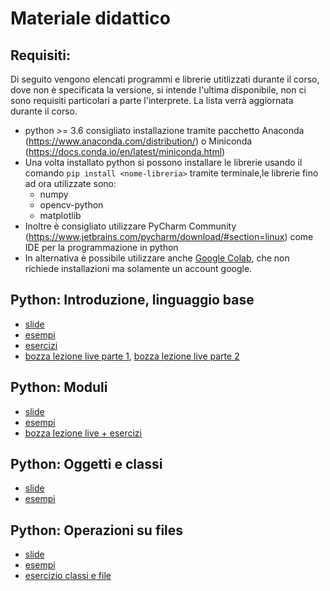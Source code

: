 # Materiale didattico

## Requisiti:
Di seguito vengono elencati programmi e librerie utitlizzati durante il corso, dove non è specificata la versione, si intende l'ultima disponibile, non ci sono requisiti particolari a parte l'interprete. La lista verrà aggiornata durante il corso.
 * python >= 3.6 consigliato installazione tramite pacchetto Anaconda (https://www.anaconda.com/distribution/) o Miniconda (https://docs.conda.io/en/latest/miniconda.html)
 * Una volta installato python si possono installare le librerie usando il comando `pip install <nome-libreria>` tramite terminale,le librerie fino ad ora utilizzate sono:  
   * numpy
   * opencv-python
   * matplotlib
 * Inoltre è consigliato utilizzare PyCharm Community (https://www.jetbrains.com/pycharm/download/#section=linux) come IDE per la programmazione in python
 * In alternativa è possibile utilizzare anche [Google Colab](https://colab.research.google.com), che non richiede installazioni ma solamente un account google.
 

## Python: Introduzione, linguaggio base
  * [slide](http://aimagelab.ing.unimo.it/files/ifoa/python/T3-python_intro.pdf)
  * [esempi](http://aimagelab.ing.unimo.it/files/ifoa/python/T3-esempi.zip)
  * [esercizi](http://aimagelab.ing.unimo.it/files/ifoa/python/T3-esercizi.zip)
  * [bozza lezione live parte 1](https://github.com/fdlandi/hello-world/blob/master/bozza_esercizi_python_1.ipynb), [bozza lezione live parte 2](https://github.com/fdlandi/hello-world/blob/master/bozza_esercizi_python_2.ipynb)
  
## Python: Moduli
* [slide](http://aimagelab.ing.unimo.it/files/ifoa/python/T7-Python_moduli.pdf)
* [esempi](http://aimagelab.ing.unimo.it/files/ifoa/python/T7-Python-Moduli.zip)
* [bozza lezione live + esercizi](https://github.com/fdlandi/hello-world/blob/master/bozza_esercizi_python_3.ipynb)

## Python: Oggetti e classi
* [slide](http://aimagelab.ing.unimo.it/files/ifoa/python/T8-Python-oggetti.pdf)
* [esempi](http://aimagelab.ing.unimo.it/files/ifoa/python/T8-Python-oggetti.zip)

## Python: Operazioni su files
* [slide](http://aimagelab.ing.unimo.it/files/ifoa/python/T11-Python-file.pdf)
* [esempi](http://aimagelab.ing.unimo.it/files/ifoa/python/T11-Python-file.zip)
* [esercizio classi e file](https://github.com/fdlandi/hello-world/blob/master/bozza_esercizi_classi_file.ipynb)
<!--## Python: Numpy e calcolo scientifico
* [slide](http://aimagelab.ing.unimo.it/files/ifoa/python/PyA9-python_scientific_.pdf)

<!--## Python: CV
* [slide image_processing1](http://aimagelab.ing.unimo.it/files/ifoa/python/2.VCS2019_Image_processing_1.pdf)
* [esercizi](http://aimagelab.ing.unimo.it/files/ifoa/python/esercizi_cv.zip)
* [slide image_processing2](http://aimagelab.ing.unimo.it/files/ifoa/python/3.VCS2019_image_processing_2_Filtering.pdf)
* [slide lab](http://aimagelab.ing.unimo.it/files/ifoa/python/Lab_01.pptx.pdf)
* [slide image_processing3](http://aimagelab.ing.unimo.it/files/ifoa/python/4.VCS2019_image_processing_3_edges.pdf)
<!---
* [soluzioni](http://aimagelab.ing.unimo.it/files/ifoa/python/soluzioni_cv.zip)
-->

<!--## Machine Learning: Introduzione e clustering
* [materiale](http://aimagelab.ing.unimo.it/files/ifoa/machine_learning/lab1_mtomei.zip)

<!--## Machine Learning: Riduzione dimensioni e Bayes
* [materiale](http://aimagelab.ing.unimo.it/files/ifoa/machine_learning/02.DimReduction+BayesianClassification-9novembre.zip)

<!--## Machine Learning: LDA + Regression
* [materiale](http://aimagelab.ing.unimo.it/files/ifoa/machine_learning/03.LDA+LogisticRegr+LinearRegr.zip)

<!--## Machine Learning: SVM + Ensemble
* [materiale](http://aimagelab.ing.unimo.it/files/ifoa/machine_learning/04.SVM+Ensemble.zip)

<!--## Machine Learning: RandomForest + Perceptron
* [materiale](http://aimagelab.ing.unimo.it/files/ifoa/machine_learning/05.RandomForest+Perceptron.zip)

<!--## Neural Networks
Slides are taken from the [Stanford CS231n course](http://cs231n.stanford.edu/): Convolutional Neural Networks for Visual Recognition (likely the best course on neural networks so far).

<!--For additional readings, the "Deep Learning" book is publicly available [online](http://www.deeplearningbook.org/) - it is worth considering buying the physical copy if you are interested in the topic.

<!--Practical work will be done using [Google Colab](https://colab.research.google.com), which does not require extra setup and provides free GPUs. All you need is an internet connection and a google account.

<!--### Practicals
* Backpropagation & Gradient Descent ([solutions](https://github.com/fdlandi/hello-world/blob/master/backpropagation.py))
* Multi-layer Perceptron with PyTorch ([notebook](https://github.com/fdlandi/hello-world/blob/master/mlp_mnist.ipynb))([solutions](https://github.com/fdlandi/hello-world/blob/master/mlp_mnist.py))
* Convolutional Neural Network on CIFAR10 with PyTorch ([solutions](https://github.com/fdlandi/hello-world/blob/master/convnet_cifar10.py))
* CNN Architectures ([notebook](https://github.com/fdlandi/hello-world/blob/master/custom_convnets.ipynb))([solutions](https://github.com/fdlandi/hello-world/blob/master/convnets_architectures.py))
* Transfer Learning ([notebook](https://github.com/fdlandi/hello-world/blob/master/transfer_learning.ipynb))
* Recurrent Neural Networks ([solutions](https://github.com/fdlandi/hello-world/blob/master/rnns.py))

<!--### Interesting Papers
* Learning by back-propagation - 1986 ([paper](https://github.com/fdlandi/hello-world/blob/master/Interesting%20papers/1986%20-%20Hinton%20-%20Learning%20by%20back-propagating%20errors.pdf))
* LeNet: the first Convolutional Neural Network - 1998 ([paper](https://github.com/fdlandi/hello-world/blob/master/Interesting%20papers/1998%20-%20LeCun%20-%20Gradient-based%20leaning%20applied%20to%20document%20recognition.pdf))

